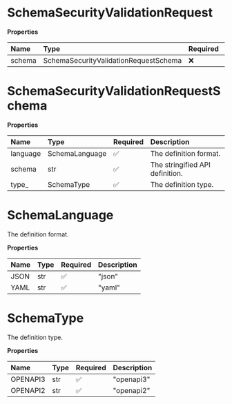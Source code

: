 # SchemaSecurityValidationRequest

**Properties**

| Name   | Type                                  | Required | Description |
| :----- | :------------------------------------ | :------- | :---------- |
| schema | SchemaSecurityValidationRequestSchema | ❌       |             |

# SchemaSecurityValidationRequestSchema

**Properties**

| Name     | Type           | Required | Description                     |
| :------- | :------------- | :------- | :------------------------------ |
| language | SchemaLanguage | ✅       | The definition format.          |
| schema   | str            | ✅       | The stringified API definition. |
| type\_   | SchemaType     | ✅       | The definition type.            |

# SchemaLanguage

The definition format.

**Properties**

| Name | Type | Required | Description |
| :--- | :--- | :------- | :---------- |
| JSON | str  | ✅       | "json"      |
| YAML | str  | ✅       | "yaml"      |

# SchemaType

The definition type.

**Properties**

| Name     | Type | Required | Description |
| :------- | :--- | :------- | :---------- |
| OPENAPI3 | str  | ✅       | "openapi3"  |
| OPENAPI2 | str  | ✅       | "openapi2"  |
